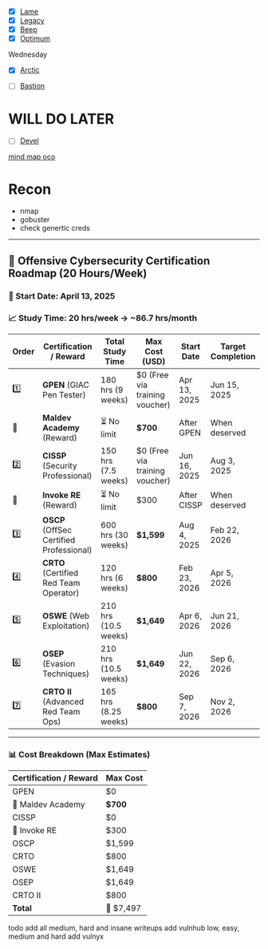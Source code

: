 
- [x] [Lame](Lame.md)
- [x] [Legacy](Legacy.md)
- [x] [Beep](Beep)
- [x] [Optimum](Optimum)

Wednesday
- [x] [Arctic](Arctic)
- [ ] [Bastion](Bastion)



# WILL DO LATER
- [ ] [Devel](Devel)


[mind map oco](https://orange-cyberdefense.github.io/ocd-mindmaps/img/mindmap_ad_dark_classic_2025.03.excalidraw.svg)


# Recon

- nmap
- gobuster
- check genertic creds
---

## 🧠 Offensive Cybersecurity Certification Roadmap (20 Hours/Week)

### 📅 Start Date: **April 13, 2025**

### 📈 Study Time: **20 hrs/week** → **~86.7 hrs/month**

| Order | Certification / Reward                   | Total Study Time     | Max Cost (USD)                 | Start Date   | Target Completion |
| ----- | ---------------------------------------- | -------------------- | ------------------------------ | ------------ | ----------------- |
| 1️⃣   | **GPEN** (GIAC Pen Tester)               | 180 hrs (9 weeks)    | $0 (Free via training voucher) | Apr 13, 2025 | Jun 15, 2025      |
| 🎁    | **Maldev Academy** (Reward)              | ⏳ No limit           | **$700**                       | After GPEN   | When deserved     |
| 2️⃣   | **CISSP** (Security Professional)        | 150 hrs (7.5 weeks)  | $0 (Free via training voucher) | Jun 16, 2025 | Aug 3, 2025       |
| 🎁    | **Invoke RE** (Reward)                   | ⏳ No limit           | $300                           | After CISSP  | When deserved     |
| 3️⃣   | **OSCP** (OffSec Certified Professional) | 600 hrs (30 weeks)   | **$1,599**                     | Aug 4, 2025  | Feb 22, 2026      |
| 4️⃣   | **CRTO** (Certified Red Team Operator)   | 120 hrs (6 weeks)    | **$800**                       | Feb 23, 2026 | Apr 5, 2026       |
| 5️⃣   | **OSWE** (Web Exploitation)              | 210 hrs (10.5 weeks) | **$1,649**                     | Apr 6, 2026  | Jun 21, 2026      |
| 6️⃣   | **OSEP** (Evasion Techniques)            | 210 hrs (10.5 weeks) | **$1,649**                     | Jun 22, 2026 | Sep 6, 2026       |
| 7️⃣   | **CRTO II** (Advanced Red Team Ops)      | 165 hrs (8.25 weeks) | **$800**                       | Sep 7, 2026  | Nov 2, 2026       |

---

### 📊 Cost Breakdown (Max Estimates)

| Certification / Reward | Max Cost  |
| ---------------------- | --------- |
| GPEN                   | $0        |
| 🎁 Maldev Academy      | **$700**  |
| CISSP                  | $0        |
| 🎁 Invoke RE           | $300      |
| OSCP                   | $1,599    |
| CRTO                   | $800      |
| OSWE                   | $1,649    |
| OSEP                   | $1,649    |
| CRTO II                | $800      |
| **Total**              | 💸 $7,497 |

todo
add all medium, hard and insane writeups
add vulnhub low, easy, medium and hard
add vulnyx
